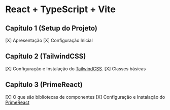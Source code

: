 # React + TypeScript + Vite

## Capítulo 1 (Setup do Projeto)

[X] Apresentação
[X] Configuração Inicial

## Capítulo 2 (TailwindCSS)

[X] Configuração e Instalação do [TailwindCSS](https://tailwindcss.com/).
[X] Classes básicas

## Capítulo 3 (PrimeReact)

[X] O que são bibliotecas de componentes
[X] Configuração e Instalação do [PrimeReact](https://primereact.org)